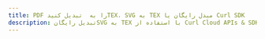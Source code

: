 ---title: PDF را به  تبدیل کنیدTEX، SVG به TEX مبدل رایگان یا Curl SDKdescription: تبدیل رایگانSVG به TEX با استفاده از Curl Cloud APIs & SDK همچنین اسناد PDF را در Cloud ایجاد، ویرایش و رندر کنید.---